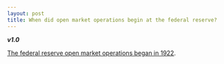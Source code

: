 ```yaml
---
layout: post
title: When did open market operations begin at the federal reserve? 
---
```


**_v1.0_**

[The federal reserve open market operations began in 1922](https://www.minneapolisfed.org/publications/the-region/discovering-open-market-operations).
